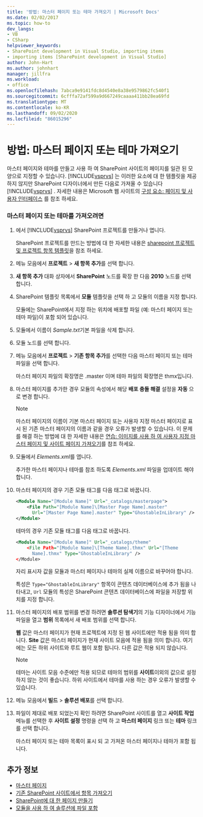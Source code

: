 ```yaml
---
title: '방법: 마스터 페이지 또는 테마 가져오기 | Microsoft Docs'
ms.date: 02/02/2017
ms.topic: how-to
dev_langs:
- VB
- CSharp
helpviewer_keywords:
- SharePoint development in Visual Studio, importing items
- importing items [SharePoint development in Visual Studio]
author: John-Hart
ms.author: johnhart
manager: jillfra
ms.workload:
- office
ms.openlocfilehash: 7abca9e9141fdc8d4540e8a38e9579862fc540f1
ms.sourcegitcommit: 6cfffa72af599a9d667249caaaa411bb28ea69fd
ms.translationtype: MT
ms.contentlocale: ko-KR
ms.lasthandoff: 09/02/2020
ms.locfileid: "86015296"
---
```

# <a name="how-to-import-a-master-page-or-theme"></a>방법: 마스터 페이지 또는 테마 가져오기
  마스터 페이지와 테마를 만들고 사용 하 여 SharePoint 사이트의 페이지를 일관 된 모양으로 지정할 수 있습니다. [!INCLUDE[vsprvs](../sharepoint/includes/vsprvs-md.md)] 는 이러한 요소에 대 한 템플릿을 제공 하지 않지만 SharePoint 디자이너에서 만든 다음로 가져올 수 있습니다 [!INCLUDE[vsprvs](../sharepoint/includes/vsprvs-md.md)] . 자세한 내용은 Microsoft 웹 사이트의 [구성 요소: 페이지 및 사용자 인터페이스](/previous-versions/office/developer/sharepoint-2010/ee539040(v=office.14)) 를 참조 하세요.

### <a name="to-import-a-master-page-or-theme"></a>마스터 페이지 또는 테마를 가져오려면

1. 에서 [!INCLUDE[vsprvs](../sharepoint/includes/vsprvs-md.md)] SharePoint 프로젝트를 만들거나 엽니다.

     SharePoint 프로젝트를 만드는 방법에 대 한 자세한 내용은 [sharepoint 프로젝트 및 프로젝트 항목 템플릿](../sharepoint/sharepoint-project-and-project-item-templates.md)을 참조 하세요.

2. 메뉴 모음에서 **프로젝트**  >  **새 항목 추가**를 선택 합니다.

3. **새 항목 추가** 대화 상자에서 **SharePoint** 노드를 확장 한 다음 **2010** 노드를 선택 합니다.

4. SharePoint 템플릿 목록에서 **모듈** 템플릿을 선택 하 고 모듈의 이름을 지정 합니다.

     모듈에는 SharePoint에서 지정 하는 위치에 배포할 파일 (예: 마스터 페이지 또는 테마 파일)이 포함 되어 있습니다.

5. 모듈에서 이름이 *Sample.txt*기본 파일을 삭제 합니다.

6. 모듈 노드를 선택 합니다.

7. 메뉴 모음에서 **프로젝트**  >  **기존 항목 추가**를 선택한 다음 마스터 페이지 또는 테마 파일을 선택 합니다.

     마스터 페이지 파일의 확장명은 .master 이며 테마 파일의 확장명은 thmx입니다.

8. 마스터 페이지를 추가한 경우 모듈의 속성에서 해당 **배포 충돌 해결** 설정을 **자동** 으로 변경 합니다.

    > [!NOTE]
    > 마스터 페이지의 이름이 기본 마스터 페이지 또는 사용자 지정 마스터 페이지로 표시 된 기존 마스터 페이지의 이름과 같을 경우 오류가 발생할 수 있습니다. 이 문제를 해결 하는 방법에 대 한 자세한 내용은 [연습: 이미지를 사용 하 여 사용자 지정 마스터 페이지 및 사이트 페이지 가져오기](../sharepoint/walkthrough-import-a-custom-master-page-and-site-page-with-an-image.md)를 참조 하세요.

9. 모듈에서 *Elements.xml*를 엽니다.

     추가한 마스터 페이지나 테마를 참조 하도록 *Elements.xml* 파일을 업데이트 해야 합니다.

10. 마스터 페이지의 경우 기존 모듈 태그를 다음 태그로 바꿉니다.

    ```xml
    <Module Name="[Module Name]" Url="_catalogs/masterpage">
        <File Path="[Module Name]\[Master Page Name].master"
          Url="[Master Page Name].master" Type="GhostableInLibrary" />
    </Module>
    ```

     테마의 경우 기존 모듈 태그를 다음 태그로 바꿉니다.

    ```xml
    <Module Name="[Module Name]" Url="_catalogs/theme"
        <File Path="[Module Name]\[Theme Name].thmx" Url="[Theme
          Name].thmx" Type="GhostableInLibrary" />
    </Module>
    ```

     자리 표시자 값을 모듈과 마스터 페이지나 테마의 실제 이름으로 바꾸어야 합니다.

     특성은 `Type="GhostableInLibrary"` 항목이 콘텐츠 데이터베이스에 추가 됨을 나타내고, `Url` 모듈의 특성은 SharePoint 콘텐츠 데이터베이스에 파일을 저장할 위치를 지정 합니다.

11. 마스터 페이지의 배포 범위를 변경 하려면 **솔루션 탐색기**의 기능 디자이너에서 기능 파일을 열고 **범위** 목록에서 새 배포 범위를 선택 합니다.

     **웹** 값은 마스터 페이지가 현재 프로젝트에 지정 된 웹 사이트에만 적용 됨을 의미 합니다. **Site** 값은 마스터 페이지가 현재 사이트 모음에 적용 됨을 의미 합니다. 여기에는 모든 하위 사이트와 루트 웹이 포함 됩니다. 다른 값은 적용 되지 않습니다.

    > [!NOTE]
    > 테마는 사이트 모음 수준에만 적용 되므로 테마의 범위를 **사이트**이외의 값으로 설정 하지 않는 것이 좋습니다. 하위 사이트에서 테마를 사용 하는 경우 오류가 발생할 수 있습니다.

12. 메뉴 모음에서 **빌드**  >  **솔루션 배포**를 선택 합니다.

13. 파일이 제대로 배포 되었는지 확인 하려면 SharePoint 사이트를 열고 **사이트 작업** 메뉴를 선택한 후 **사이트 설정** 명령을 선택 하 고 **마스터 페이지** 링크 또는 **테마** 링크를 선택 합니다.

     마스터 페이지 또는 테마 목록이 표시 되 고 가져온 마스터 페이지나 테마가 포함 됩니다.

## <a name="see-also"></a>추가 정보
- [마스터 페이지](/previous-versions/office/developer/sharepoint-2010/ms443795(v=office.14))
- [기존 SharePoint 사이트에서 항목 가져오기](../sharepoint/importing-items-from-an-existing-sharepoint-site.md)
- [SharePoint에 대 한 페이지 만들기](../sharepoint/creating-pages-for-sharepoint.md)
- [모듈을 사용 하 여 솔루션에 파일 포함](../sharepoint/using-modules-to-include-files-in-the-solution.md)
